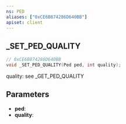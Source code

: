 ```yaml
---
ns: PED
aliases: ["0xCE6B874286D640BB"]
apiset: client
---
```

## _SET_PED_QUALITY

```c
// 0xCE6B874286D640BB
void _SET_PED_QUALITY(Ped ped, int quality);
```

quality: see _GET_PED_QUALITY

## Parameters
* **ped**:
* **quality**: